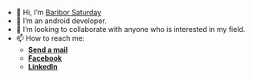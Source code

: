 - 👋 Hi, I’m <a href="https://linkedin.com/in/baribor-saturday">Baribor Saturday</a>
- 👀 I’m an android developer. 
- 💞️ I’m looking to collaborate with anyone who is interested in my field.
- 📫 How to reach me: <ul><li><a href="mailto:saturdaybaribor@gmail.com"><b>Send a mail </b></a></li><li><a href="http://m.facebook.com/baribor.saturday"><b>Facebook</b></a></li><li><a href="https://linkedin.com/in/baribor-saturday"><b>LinkedIn</b></a></li></ul>
